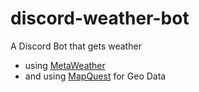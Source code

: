 # discord-weather-bot
A Discord Bot that gets weather

- using [MetaWeather](https://www.metaweather.com/api/)
- and using [MapQuest](https://developer.mapquest.com/documentation/open/geocoding-api/address/post/) for Geo Data
